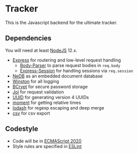 # Tracker

This is the Javascript backend for the ultimate tracker.

## Dependencies

You will need at least [NodeJS](https://nodejs.org) 12.x.

- [Express](https://www.npmjs.com/package/express) for routering and low-level request handling
  - [Body-Parser](https://www.npmjs.com/package/body-parser) to parse request bodies in `req.body`
  - [Express-Session](https://www.npmjs.com/package/express-session) for handling sessions via `req.session`
- [NeDB](https://www.npmjs.com/package/@seald-io/nedb) as an embedded document database
- [Winston](https://www.npmjs.com/package/winston) for all logging
- [BCrypt](https://www.npmjs.com/package/bcrypt) for secure password storage
- [Joi](https://www.npmjs.com/package/@hapi/joi) for request validation
- [UUID](https://www.npmjs.com/package/uuid) for generating version 4 UUIDs
- [moment](https://www.npmjs.com/package/moment) for getting relative times
- [lodash](https://www.npmjs.com/package/lodash) for regexp escaping and deep merge
- [csv](https://www.npmjs.com/package/csv) for csv export

## Codestyle

- Code will be in [ECMAScript 2020](http://www.ecma-international.org/ecma-262/9.0/)
- Style rules are specified in [ESLint](.eslintrc.yml)

<!--
## Identifiers

Marked with `?` means it could change/be removed.

### Field types

Field type conversion happens when a step is saved. Expected inputs are all basic types JSON allows.

- `INPUT` leave as is
- `TEXT` convert to text
- `INTEGER` convert with `parseInt`
- `FLOAT` convert with `parseFloat`
- `TIME` convert to ISO-formatted string `Date.toISOString()` output

### Input types

This defines the input interface for each step entry.

- `FIELD`
- `SELECT`

### Display types

This defines the way the field information is displayed to the user.
For example if we know a field to be currency, we could add a suffix here so that instead of just the number they see `123,00€`.

- `CURRENCY?`

### Generator types

- `STATIC` just pass through the `parameters.value` and don't even sweat
- `TIME_NOW?` this could change as well. every step has an internal createdAt timestamp anyway...
- `TIME_RELATIVE_PREVIOUS?` mostly for playing around for now

### Report

- aggregations: `COUNT|MIN|MAX|AVG|SUM`
- intervals: `YEAR|MONTH|WEEK|DAY|HOUR|MINUTE|SECOND`

## API

### Track

```
# Normal REST handling of tracks
GET    /api/track
POST   /api/track
PATCH  /api/track/:trackId
DELETE /api/track/:trackId

# Search public tracks
GET    /api/track/$search?name=lalala

POST
{
  "name": "Willpower",
  "fields": [
    {
      "position": 0,
      "key": "motivation",
      "name": "Motivation",
      "input": "FIELD",
      "type": "TEXT",
      "generator": {
        "identifier": "STATIC",
        "parameters": {
          "value": "Make a difference today"
        }
      }
    },
    {
      "position": 1,
      "key": "mood",
      "name": "Mood",
      "type": "INTEGER",
      "input": {
        "identifier": "SELECT",
        "parameters": {
          "selected": "1",
          "values": [
            {
              "name": "Good",
              "value": 1
            },
            {
              "name": "Postive",
              "value": 2
            },
            {
              "name": "Bored",
              "value": -1
            },
            {
              "name": "Bad",
              "value": -2
            }
          ]
        }
      },
      "generator": {
        "identifier": "STATIC",
        "parameters": {
          "value": 1
        }
      }
    },
    {
      "position": 2,
      "key": "createdAt",
      "name": "Created At",
      "type": "TIME",
      "generator": "TIME_NOW"
    },
    {
      "position": 3,
      "key": "gap",
      "name": "Gap",
      "type": "TEXT",
      "generator": "TIME_RELATIVE_PREVIOUS"
    }
  ]
}
```

### Track/Step

```
GET    /api/track/:trackId/step
POST   /api/track/:trackId/step
PATCH  /api/track/:trackId/step/:stepId
DELETE /api/track/:trackId/step/:stepId

POST
{
  "values": {}
}

POST
{
  "values": {
    "motivation": "Make another difference",
    "mood": "bored"
  }
}

GET
[
  {
    "trackId": "...",
    "values": {
      "motivation": "Make a difference today",
      "mood": 1
      "createdAt": "2018-09-06T18:17:00.937Z",
      "gap": null
    }
  },
  {
    "trackId": "...",
    "values": {
      "motivation": "Make another difference",
      "mood": -1
      "createdAt": "2018-09-06T19:20:12.937Z",
      "gap": "2 hours"
    }
  }
]
```

### Track/Step/Paged

```
GET    /api/track/:id/steps/$paged?limit=20&page=2
{
  "count": 1000,
  "limit": 20,
  "pages": 50,
  "page": 2,
  "data": [...]
}
```

### Track/Step/Export

```
GET    /api/track/:trackId/step/$export
```

Sends a CSV file with all step data.

### Track/Report

```
# Normal REST handling of report definitions
GET    /api/track/:trackId/report
POST   /api/track/:trackId/report
DELETE /api/track/:trackId/report/:reportId

# Evaluate a report and send the results
GET    /api/track/:trackId/report/:reportId/$evaluate
# Evaluate a dynamic report and send the results
POST   /api/track/:trackId/report/$dynamic

# Report definition
{
  "name": "Moods",
  "aggregations": [
    {
      "key": "count",
      "type": "COUNT"
    },
    {
      "key": "avgMood",
      "type": "AVG",
      "field": "mood"
    },
    {
      "key": "maxMood",
      "type": "MAX",
      "field": "mood"
    }
  ],
  "interval": "WEEK"
}

# Report result
{
  "name": "Moods",
  "reportId": "...",
  "trackId": "...",
  "aggregations": [
    {
      "count": 1,
      "avgMood": 1.5,
      "maxMood": 2,
      "startAt": "2018-09-06T18:17:00.937Z",
      "endAt": "2018-09-06T18:17:00.937Z"
    }
  ]
}
```

## TODO

- Tests for Track/Step/Report
- Maybe switch to expressions?
-->
